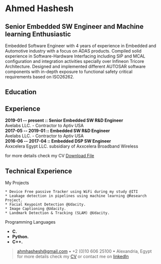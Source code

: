 # Ahmed Hashesh
## Senior Embedded SW Engineer and Machine learning Enthusiastic
Embedded Software Engineer with 4 years of experience in Embedded and Automotive industry with a focus on ADAS products. Compiled solid experience in Software-Hardware Interfacing including SIP and MCAL configuration and integration activities specially over Infineon Tricore Architecture. Designed and implemented different AUTOSAR software components with in-depth exposure to functional safety critical requirements based on ISO26262.

Education
---------



Experience
----------
**2019-01 -- present  ::  Senior Embedded SW R&D Engineer**  
   Avelabs LLC. - Contractor to Aptiv USA  
**2017-05 -- 2019-01  ::  Embedded SW R&D Engineer**  
   Avelabs LLC. - Contractor to Aptiv USA   
**2016-06 -- 2017-04  ::  Embedded DSP SW Engineer**   
   Axxcelera Egypt LLC. subsidiary of Axxcelera Broadband Wireless   
  
for more details check my CV <a href="ahmed-hashesh.pdf">Download File</a>  
  
  
Technical Experience
--------------------

My Projects

    * Device Free passive Tracker using WiFi during my study @ITI
    * Leakage detection in pipelines using machine learning @Research Project.
    * Facial Keypoint Detection @Udacity.
    * Image Captioning @Udacity.
    * Landmark Detection & Tracking (SLAM) @Udacity.

Programming Languages  
* **C.**  
* **Python.**  
* **C++.**   

> <ahmhashesh@gmail.com> • +2 (0)10 606 25100 •
> Alexandria, Egypt  
for more details check my <a href="ahmed-hashesh.pdf">CV</a>  or contact me on [linkedIn](https://www.linkedin.com/in/ahmed-hashesh-01583784/)
